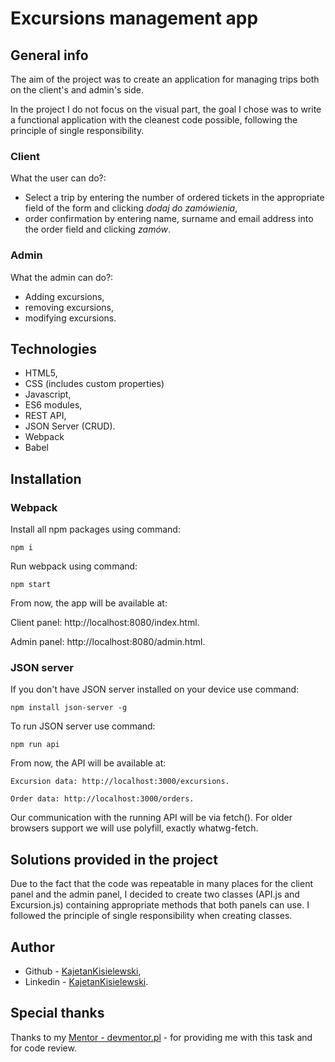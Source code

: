 
# Excursions management app

## General info

The aim of the project was to create an application for managing trips both on the client's and admin's side.

In the project I do not focus on the visual part, the goal I chose was to write a functional application with the cleanest code possible, following the principle of single responsibility.

### Client

What the user can do?:

* Select a trip by entering the number of ordered tickets in the appropriate field of the form and clicking *dodaj do zamówienia*,
* order confirmation by entering name, surname and email address into the order field and clicking *zamów*.

### Admin

What the admin can do?:

* Adding excursions,
* removing excursions,
* modifying excursions.


## Technologies

* HTML5,
* CSS (includes custom properties)
* Javascript,
* ES6 modules,
* REST API,
* JSON Server (CRUD).
* Webpack
* Babel

## Installation

### Webpack

Install all npm packages using command:
````
npm i
````
Run webpack using command:
````
npm start
````

From now, the app will be available at:

Client panel: http://localhost:8080/index.html.

Admin panel: http://localhost:8080/admin.html.

### JSON server

If you don't have JSON server installed on your device use command:
````
npm install json-server -g
````
To run JSON server use command:
````
npm run api
````

From now, the API will be available at:
````
Excursion data: http://localhost:3000/excursions.
````
````
Order data: http://localhost:3000/orders.
````

Our communication with the running API will be via fetch(). For older browsers support we will use polyfill, exactly whatwg-fetch.

## Solutions provided in the project

Due to the fact that the code was repeatable in many places for the client panel and the admin panel, I decided to create two classes (API.js and Excursion.js) containing appropriate methods that both panels can use. I followed the principle of single responsibility when creating classes.


## Author

* Github - [KajetanKisielewski](https://github.com/KajetanKisielewski),
* Linkedin - [KajetanKisielewski](https://www.linkedin.com/in/kajetan-kisielewski-157b60208/).

## Special thanks

Thanks to my [Mentor - devmentor.pl](https://devmentor.pl/) - for providing me with this task and for code review.